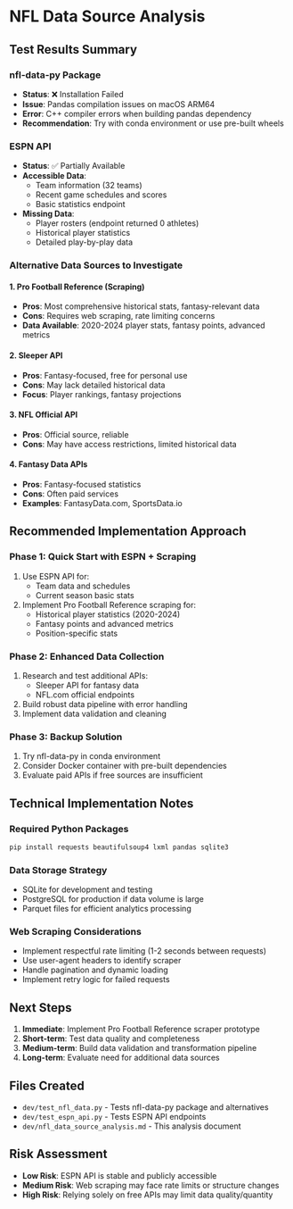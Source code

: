 # NFL Data Source Analysis

## Test Results Summary

### nfl-data-py Package
- **Status**: ❌ Installation Failed
- **Issue**: Pandas compilation issues on macOS ARM64
- **Error**: C++ compiler errors when building pandas dependency
- **Recommendation**: Try with conda environment or use pre-built wheels

### ESPN API
- **Status**: ✅ Partially Available
- **Accessible Data**:
  - Team information (32 teams)
  - Recent game schedules and scores
  - Basic statistics endpoint
- **Missing Data**:
  - Player rosters (endpoint returned 0 athletes)
  - Historical player statistics
  - Detailed play-by-play data

### Alternative Data Sources to Investigate

#### 1. Pro Football Reference (Scraping)
- **Pros**: Most comprehensive historical stats, fantasy-relevant data
- **Cons**: Requires web scraping, rate limiting concerns
- **Data Available**: 2020-2024 player stats, fantasy points, advanced metrics

#### 2. Sleeper API
- **Pros**: Fantasy-focused, free for personal use
- **Cons**: May lack detailed historical data
- **Focus**: Player rankings, fantasy projections

#### 3. NFL Official API
- **Pros**: Official source, reliable
- **Cons**: May have access restrictions, limited historical data

#### 4. Fantasy Data APIs
- **Pros**: Fantasy-focused statistics
- **Cons**: Often paid services
- **Examples**: FantasyData.com, SportsData.io

## Recommended Implementation Approach

### Phase 1: Quick Start with ESPN + Scraping
1. Use ESPN API for:
   - Team data and schedules
   - Current season basic stats
2. Implement Pro Football Reference scraping for:
   - Historical player statistics (2020-2024)
   - Fantasy points and advanced metrics
   - Position-specific stats

### Phase 2: Enhanced Data Collection
1. Research and test additional APIs:
   - Sleeper API for fantasy data
   - NFL.com official endpoints
2. Build robust data pipeline with error handling
3. Implement data validation and cleaning

### Phase 3: Backup Solution
1. Try nfl-data-py in conda environment
2. Consider Docker container with pre-built dependencies
3. Evaluate paid APIs if free sources are insufficient

## Technical Implementation Notes

### Required Python Packages
```bash
pip install requests beautifulsoup4 lxml pandas sqlite3
```

### Data Storage Strategy
- SQLite for development and testing
- PostgreSQL for production if data volume is large
- Parquet files for efficient analytics processing

### Web Scraping Considerations
- Implement respectful rate limiting (1-2 seconds between requests)
- Use user-agent headers to identify scraper
- Handle pagination and dynamic loading
- Implement retry logic for failed requests

## Next Steps

1. **Immediate**: Implement Pro Football Reference scraper prototype
2. **Short-term**: Test data quality and completeness
3. **Medium-term**: Build data validation and transformation pipeline
4. **Long-term**: Evaluate need for additional data sources

## Files Created
- `dev/test_nfl_data.py` - Tests nfl-data-py package and alternatives
- `dev/test_espn_api.py` - Tests ESPN API endpoints
- `dev/nfl_data_source_analysis.md` - This analysis document

## Risk Assessment
- **Low Risk**: ESPN API is stable and publicly accessible
- **Medium Risk**: Web scraping may face rate limits or structure changes
- **High Risk**: Relying solely on free APIs may limit data quality/quantity